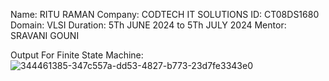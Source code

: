 Name: RITU RAMAN
Company: CODTECH IT SOLUTIONS 
ID: CT08DS1680
Domain: VLSI 
Duration: 5Th JUNE 2024 to 5Th JULY 2024 
Mentor: SRAVANI GOUNI


Output For Finite State Machine:
![344461385-347c557a-dd53-4827-b773-23d7fe3343e0](https://github.com/rituraman16/CODTECH-Task2/assets/173946342/9431b73f-0f36-4c76-8a87-108b0aabb34e)
